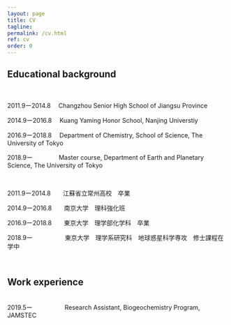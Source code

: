 ```yaml
---
layout: page
title: CV
tagline: 
permalink: /cv.html
ref: cv
order: 0
---
```


## Educational background

<br />

2011.9ー2014.8　 Changzhou Senior High School of Jiangsu Province

2014.9ー2016.8　 Kuang Yaming Honor School, Nanjing Universtiy

2016.9ー2018.8　 Department of Chemistry, School of Science, The University of Tokyo

2018.9ー　　　　  Master course, Department of Earth and Planetary Science, The University of Tokyo
  
<br />

2011.9ー2014.8　　江蘇省立常州高校　卒業

2014.9ー2016.8　　南京大学　理科強化班

2016.9ー2018.8　　東京大学　理学部化学科　卒業

2018.9ー　　　　　 東京大学　理学系研究科　地球惑星科学専攻　修士課程在学中

<br />

## Work experience
<br />
2019.5ー　　　　　 Research Assistant, Biogeochemistry Program, JAMSTEC
<br />
